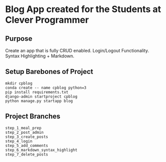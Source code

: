 # Blog App created for the Students at Clever Programmer

## Purpose
Create an app that is fully CRUD enabled.
Login/Logout Functionality.
Syntax Highlighting + Markdown.

## Setup Barebones of Project

```
mkdir cpblog
conda create -- name cpblog python=3
pip install requirements.txt
django-admin startproject cpblog
python manage.py startapp blog

```

## Project Branches

```
step_1_meal_prep
step_2_post_admin
step_3_create_posts
step_4_login
step_5_add_comments
step_6_markdown_syntax_highlight
step_7_delete_posts

```